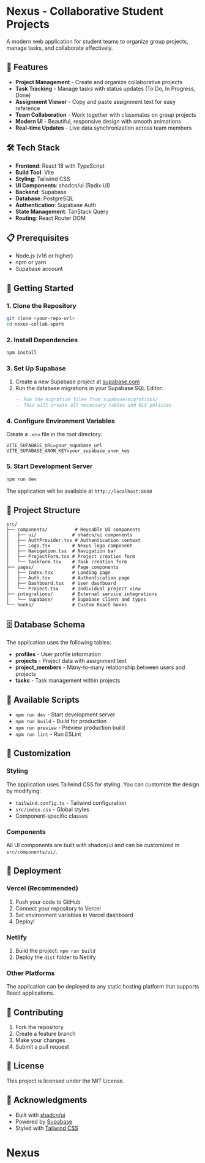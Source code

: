 # Nexus - Collaborative Student Projects

A modern web application for student teams to organize group projects, manage tasks, and collaborate effectively.

## 🚀 Features

- **Project Management** - Create and organize collaborative projects
- **Task Tracking** - Manage tasks with status updates (To Do, In Progress, Done)
- **Assignment Viewer** - Copy and paste assignment text for easy reference
- **Team Collaboration** - Work together with classmates on group projects
- **Modern UI** - Beautiful, responsive design with smooth animations
- **Real-time Updates** - Live data synchronization across team members

## 🛠️ Tech Stack

- **Frontend**: React 18 with TypeScript
- **Build Tool**: Vite
- **Styling**: Tailwind CSS
- **UI Components**: shadcn/ui (Radix UI)
- **Backend**: Supabase
- **Database**: PostgreSQL
- **Authentication**: Supabase Auth
- **State Management**: TanStack Query
- **Routing**: React Router DOM

## 📋 Prerequisites

- Node.js (v16 or higher)
- npm or yarn
- Supabase account

## 🚀 Getting Started

### 1. Clone the Repository

```bash
git clone <your-repo-url>
cd nexus-collab-spark
```

### 2. Install Dependencies

```bash
npm install
```

### 3. Set Up Supabase

1. Create a new Supabase project at [supabase.com](https://supabase.com)
2. Run the database migrations in your Supabase SQL Editor:
   ```sql
   -- Run the migration files from supabase/migrations/
   -- This will create all necessary tables and RLS policies
   ```

### 4. Configure Environment Variables

Create a `.env` file in the root directory:

```env
VITE_SUPABASE_URL=your_supabase_url
VITE_SUPABASE_ANON_KEY=your_supabase_anon_key
```

### 5. Start Development Server

```bash
npm run dev
```

The application will be available at `http://localhost:8080`

## 📁 Project Structure

```
src/
├── components/          # Reusable UI components
│   ├── ui/             # shadcn/ui components
│   ├── AuthProvider.tsx # Authentication context
│   ├── Logo.tsx        # Nexus logo component
│   ├── Navigation.tsx  # Navigation bar
│   ├── ProjectForm.tsx # Project creation form
│   └── TaskForm.tsx    # Task creation form
├── pages/              # Page components
│   ├── Index.tsx       # Landing page
│   ├── Auth.tsx        # Authentication page
│   ├── Dashboard.tsx   # User dashboard
│   └── Project.tsx     # Individual project view
├── integrations/       # External service integrations
│   └── supabase/       # Supabase client and types
└── hooks/              # Custom React hooks
```

## 🗄️ Database Schema

The application uses the following tables:

- **profiles** - User profile information
- **projects** - Project data with assignment text
- **project_members** - Many-to-many relationship between users and projects
- **tasks** - Task management within projects

## 🔧 Available Scripts

- `npm run dev` - Start development server
- `npm run build` - Build for production
- `npm run preview` - Preview production build
- `npm run lint` - Run ESLint

## 🎨 Customization

### Styling
The application uses Tailwind CSS for styling. You can customize the design by modifying:
- `tailwind.config.ts` - Tailwind configuration
- `src/index.css` - Global styles
- Component-specific classes

### Components
All UI components are built with shadcn/ui and can be customized in `src/components/ui/`.

## 🚀 Deployment

### Vercel (Recommended)
1. Push your code to GitHub
2. Connect your repository to Vercel
3. Set environment variables in Vercel dashboard
4. Deploy!

### Netlify
1. Build the project: `npm run build`
2. Deploy the `dist` folder to Netlify

### Other Platforms
The application can be deployed to any static hosting platform that supports React applications.

## 🤝 Contributing

1. Fork the repository
2. Create a feature branch
3. Make your changes
4. Submit a pull request

## 📄 License

This project is licensed under the MIT License.

## 🙏 Acknowledgments

- Built with [shadcn/ui](https://ui.shadcn.com/)
- Powered by [Supabase](https://supabase.com/)
- Styled with [Tailwind CSS](https://tailwindcss.com/)
# Nexus
